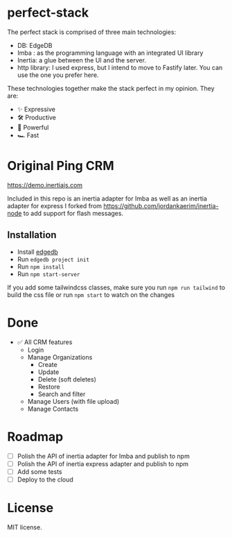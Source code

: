 # perfect-stack
The perfect stack is comprised of three main technologies:
- DB: EdgeDB
- Imba : as the programming language with an integrated UI library
- Inertia: a glue between the UI and the server.
- http library: I used express, but I intend to move to Fastify later. You can use the one you prefer here.

These technologies together make the stack perfect in my opinion. They are:
  - ✨ Expressive
  - 🛠 Productive
  - 🤯 Powerful
  - 🏎 Fast

# Original Ping CRM
https://demo.inertiajs.com


Included in this repo is an inertia adapter for Imba as well as an inertia adapter for express I forked from https://github.com/jordankaerim/inertia-node to add support for flash messages.

## Installation
- Install [edgedb](https://www.edgedb.com/docs/quickstart)
- Run `edgedb project init`
- Run `npm install`
- Run `npm start-server` 

If you add some tailwindcss classes, make sure you run `npm run tailwind` to build the css file or run `npm start` to watch on the changes

# Done
- ✅ All CRM features
  - Login
  - Manage Organizations
    -  Create
    -  Update
    -  Delete (soft deletes)
    -  Restore
    - Search and filter
  - Manage Users (with file upload)
  - Manage Contacts

# Roadmap
- [ ] Polish the API of inertia adapter for Imba and publish to npm
- [ ] Polish the API of inertia express adapter and publish to npm
- [ ] Add some tests
- [ ] Deploy to the cloud

# License
MIT license.
